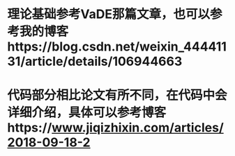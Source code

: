 # 理论基础参考VaDE那篇文章，也可以参考我的博客https://blog.csdn.net/weixin_44441131/article/details/106944663
# 代码部分相比论文有所不同，在代码中会详细介绍，具体可以参考博客https://www.jiqizhixin.com/articles/2018-09-18-2

